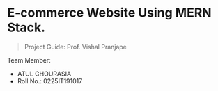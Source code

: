 # E-commerce Website Using MERN Stack.

> Project Guide: Prof. Vishal Pranjape

Team Member:

- ATUL CHOURASIA
- Roll No.: 0225IT191017
